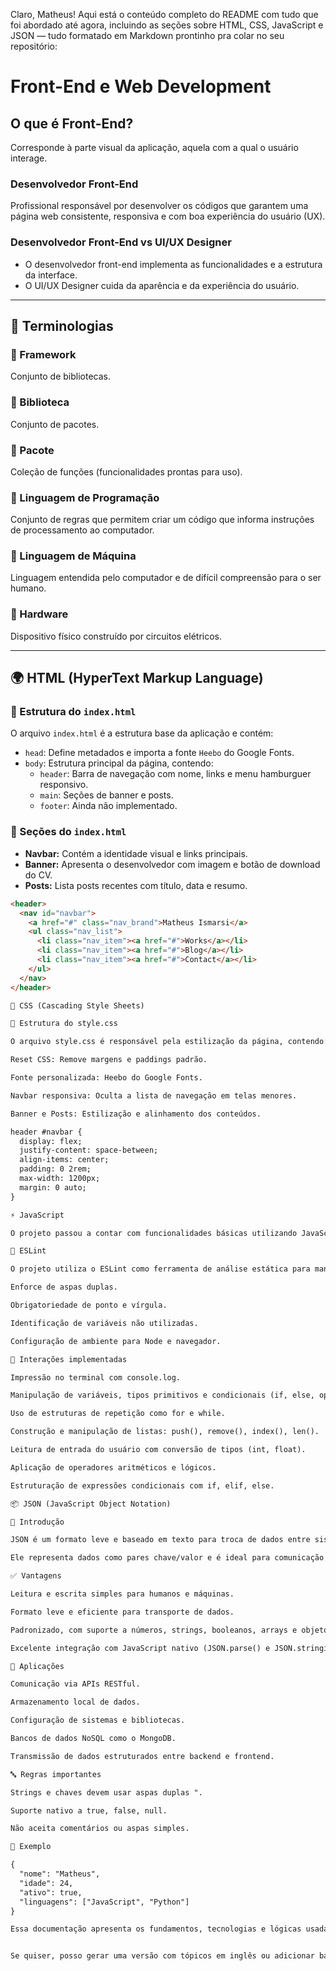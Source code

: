 Claro, Matheus! Aqui está o conteúdo completo do README com tudo que foi abordado até agora, incluindo as seções sobre HTML, CSS, JavaScript e JSON — tudo formatado em Markdown prontinho pra colar no seu repositório:

# Front-End e Web Development  

## O que é Front-End?  
Corresponde à parte visual da aplicação, aquela com a qual o usuário interage.  

### Desenvolvedor Front-End  
Profissional responsável por desenvolver os códigos que garantem uma página web consistente, responsiva e com boa experiência do usuário (UX).  

### Desenvolvedor Front-End vs UI/UX Designer  
- O desenvolvedor front-end implementa as funcionalidades e a estrutura da interface.  
- O UI/UX Designer cuida da aparência e da experiência do usuário.  

---

## 🔹 Terminologias  

### 📌 Framework  
Conjunto de bibliotecas.  

### 📌 Biblioteca  
Conjunto de pacotes.  

### 📌 Pacote  
Coleção de funções (funcionalidades prontas para uso).  

### 📌 Linguagem de Programação  
Conjunto de regras que permitem criar um código que informa instruções de processamento ao computador.  

### 📌 Linguagem de Máquina  
Linguagem entendida pelo computador e de difícil compreensão para o ser humano.  

### 📌 Hardware  
Dispositivo físico construído por circuitos elétricos.  

---

## 🌍 HTML (HyperText Markup Language)  

### 📌 Estrutura do `index.html`
O arquivo `index.html` é a estrutura base da aplicação e contém:
- `head`: Define metadados e importa a fonte `Heebo` do Google Fonts.
- `body`: Estrutura principal da página, contendo:
  - `header`: Barra de navegação com nome, links e menu hamburguer responsivo.
  - `main`: Seções de banner e posts.
  - `footer`: Ainda não implementado.

### 📌 Seções do `index.html`
- **Navbar:** Contém a identidade visual e links principais.
- **Banner:** Apresenta o desenvolvedor com imagem e botão de download do CV.
- **Posts:** Lista posts recentes com título, data e resumo.

```html
<header>
  <nav id="navbar">
    <a href="#" class="nav_brand">Matheus Ismarsi</a>
    <ul class="nav_list">
      <li class="nav_item"><a href="#">Works</a></li>
      <li class="nav_item"><a href="#">Blog</a></li>
      <li class="nav_item"><a href="#">Contact</a></li>
    </ul>
  </nav>
</header>

🎨 CSS (Cascading Style Sheets)

📌 Estrutura do style.css

O arquivo style.css é responsável pela estilização da página, contendo:

Reset CSS: Remove margens e paddings padrão.

Fonte personalizada: Heebo do Google Fonts.

Navbar responsiva: Oculta a lista de navegação em telas menores.

Banner e Posts: Estilização e alinhamento dos conteúdos.

header #navbar {
  display: flex;
  justify-content: space-between;
  align-items: center;
  padding: 0 2rem;
  max-width: 1200px;
  margin: 0 auto;
}

⚡ JavaScript

O projeto passou a contar com funcionalidades básicas utilizando JavaScript puro, com foco em boas práticas e organização do código.

📌 ESLint

O projeto utiliza o ESLint como ferramenta de análise estática para manter a qualidade do código:

Enforce de aspas duplas.

Obrigatoriedade de ponto e vírgula.

Identificação de variáveis não utilizadas.

Configuração de ambiente para Node e navegador.

📌 Interações implementadas

Impressão no terminal com console.log.

Manipulação de variáveis, tipos primitivos e condicionais (if, else, operadores lógicos).

Uso de estruturas de repetição como for e while.

Construção e manipulação de listas: push(), remove(), index(), len().

Leitura de entrada do usuário com conversão de tipos (int, float).

Aplicação de operadores aritméticos e lógicos.

Estruturação de expressões condicionais com if, elif, else.

📦 JSON (JavaScript Object Notation)

📘 Introdução

JSON é um formato leve e baseado em texto para troca de dados entre sistemas. Embora tenha origem no JavaScript, é compatível com diversas linguagens como Python, PHP, Java, entre outras.

Ele representa dados como pares chave/valor e é ideal para comunicação estruturada entre cliente e servidor.

✅ Vantagens

Leitura e escrita simples para humanos e máquinas.

Formato leve e eficiente para transporte de dados.

Padronizado, com suporte a números, strings, booleanos, arrays e objetos.

Excelente integração com JavaScript nativo (JSON.parse() e JSON.stringify()).

🚀 Aplicações

Comunicação via APIs RESTful.

Armazenamento local de dados.

Configuração de sistemas e bibliotecas.

Bancos de dados NoSQL como o MongoDB.

Transmissão de dados estruturados entre backend e frontend.

🔤 Regras importantes

Strings e chaves devem usar aspas duplas ".

Suporte nativo a true, false, null.

Não aceita comentários ou aspas simples.

🧠 Exemplo

{
  "nome": "Matheus",
  "idade": 24,
  "ativo": true,
  "linguagens": ["JavaScript", "Python"]
}

Essa documentação apresenta os fundamentos, tecnologias e lógicas usadas no projeto, servindo como guia técnico para quem quiser colaborar, estudar ou expandir a aplicação.


Se quiser, posso gerar uma versão com tópicos em inglês ou adicionar badges, instruções de instalação, ou mesmo um sumário automático. Quer dar mais cara de projeto open source? 😄🚀
